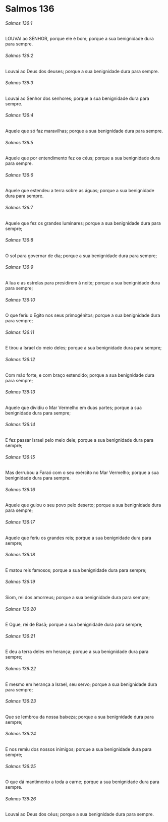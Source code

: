 # Salmos 136

###### Salmos 136:1

LOUVAI ao SENHOR, porque ele é bom; porque a sua benignidade dura para sempre.

###### Salmos 136:2

Louvai ao Deus dos deuses; porque a sua benignidade dura para sempre.

###### Salmos 136:3

Louvai ao Senhor dos senhores; porque a sua benignidade dura para sempre.

###### Salmos 136:4

Aquele que só faz maravilhas; porque a sua benignidade dura para sempre.

###### Salmos 136:5

Aquele que por entendimento fez os céus; porque a sua benignidade dura para sempre.

###### Salmos 136:6

Aquele que estendeu a terra sobre as águas; porque a sua benignidade dura para sempre.

###### Salmos 136:7

Aquele que fez os grandes luminares; porque a sua benignidade dura para sempre;

###### Salmos 136:8

O sol para governar de dia; porque a sua benignidade dura para sempre;

###### Salmos 136:9

A lua e as estrelas para presidirem à noite; porque a sua benignidade dura para sempre;

###### Salmos 136:10

O que feriu o Egito nos seus primogênitos; porque a sua benignidade dura para sempre;

###### Salmos 136:11

E tirou a Israel do meio deles; porque a sua benignidade dura para sempre;

###### Salmos 136:12

Com mão forte, e com braço estendido; porque a sua benignidade dura para sempre;

###### Salmos 136:13

Aquele que dividiu o Mar Vermelho em duas partes; porque a sua benignidade dura para sempre;

###### Salmos 136:14

E fez passar Israel pelo meio dele; porque a sua benignidade dura para sempre;

###### Salmos 136:15

Mas derrubou a Faraó com o seu exército no Mar Vermelho; porque a sua benignidade dura para sempre.

###### Salmos 136:16

Aquele que guiou o seu povo pelo deserto; porque a sua benignidade dura para sempre;

###### Salmos 136:17

Aquele que feriu os grandes reis; porque a sua benignidade dura para sempre;

###### Salmos 136:18

E matou reis famosos; porque a sua benignidade dura para sempre;

###### Salmos 136:19

Siom, rei dos amorreus; porque a sua benignidade dura para sempre;

###### Salmos 136:20

E Ogue, rei de Basã; porque a sua benignidade dura para sempre;

###### Salmos 136:21

E deu a terra deles em herança; porque a sua benignidade dura para sempre;

###### Salmos 136:22

E mesmo em herança a Israel, seu servo; porque a sua benignidade dura para sempre;

###### Salmos 136:23

Que se lembrou da nossa baixeza; porque a sua benignidade dura para sempre;

###### Salmos 136:24

E nos remiu dos nossos inimigos; porque a sua benignidade dura para sempre;

###### Salmos 136:25

O que dá mantimento a toda a carne; porque a sua benignidade dura para sempre.

###### Salmos 136:26

Louvai ao Deus dos céus; porque a sua benignidade dura para sempre.

